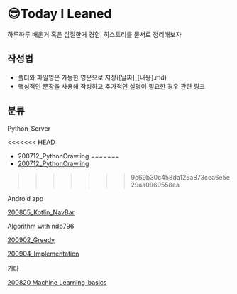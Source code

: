 # 😎Today I Leaned

하루하루 배운거 혹은 삽질한거 경험, 히스토리를 문서로 정리해보자

## 작성법

- 폴더와 파일명은 가능한 영문으로 저장([날짜]_[내용].md)
- 핵심적인 문장을 사용해 작성하고 추가적인 설명이 필요한 경우 관련 링크

## 분류

Python_Server

<<<<<<< HEAD

- 200712_PythonCrawling
=======
- [200712_PythonCrawling](https://github.com/dawit95/TIL/blob/master/python_server/200712_PythonCrawling.md)
>>>>>>> 9c69b30c458da125a873cea6e5e29aa0969558ea

Android app

[200805_Kotlin_NavBar](https://www.notion.so/200805_Kotlin_NavBar-1d0014c52a2445319346c56b811d3849)

Algorithm with ndb796

[200902_Greedy](https://www.notion.so/200902_Greedy-8f06a8d711f2491b97d3f2ab2c828311)

[200904_Implementation](https://www.notion.so/200904_Implementation-236d97183c6e4e5bad9e68c48b64aebd)

기타

[200820 Machine Learning-basics](https://www.notion.so/200820-Machine-Learning-basics-3f4ed6ee61054887b53b4e4d02bb234c)
